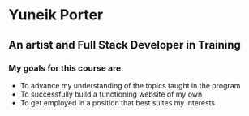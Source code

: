 # Yuneik Porter

## An artist and Full Stack Developer in Training

### My goals for this course are

- To advance my understanding of the topics taught in the program
- To successfully build a functioning website of my own
- To get employed in a position that best suites my interests
